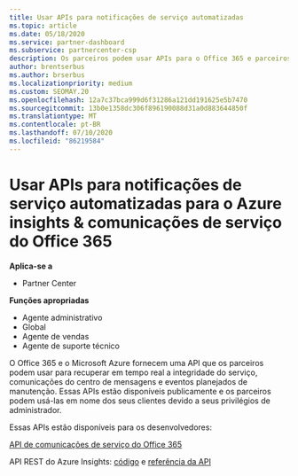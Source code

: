 ```yaml
---
title: Usar APIs para notificações de serviço automatizadas
ms.topic: article
ms.date: 05/18/2020
ms.service: partner-dashboard
ms.subservice: partnercenter-csp
description: Os parceiros podem usar APIs para o Office 365 e parceiros de Microsoft Azure para a integridade do serviço em tempo real, comunicações do centro de mensagens e eventos de manutenção planejada.
author: brentserbus
ms.author: brserbus
ms.localizationpriority: medium
ms.custom: SEOMAY.20
ms.openlocfilehash: 12a7c37bca999d6f31286a121dd191625e5b7470
ms.sourcegitcommit: 13b0e1358dc306f896190088d31a0d883644850f
ms.translationtype: MT
ms.contentlocale: pt-BR
ms.lasthandoff: 07/10/2020
ms.locfileid: "86219584"
---
```

# <a name="use-apis-for-automated-service-notifications-for-azure-insights--office-365-service-communications"></a>Usar APIs para notificações de serviço automatizadas para o Azure insights & comunicações de serviço do Office 365

**Aplica-se a**

-  Partner Center

**Funções apropriadas**

- Agente administrativo
- Global 
- Agente de vendas
- Agente de suporte técnico

O Office 365 e o Microsoft Azure fornecem uma API que os parceiros podem usar para recuperar em tempo real a integridade do serviço, comunicações do centro de mensagens e eventos planejados de manutenção. Essas APIs estão disponíveis publicamente e os parceiros podem usá-las em nome dos seus clientes devido a seus privilégios de administrador.

Essas APIs estão disponíveis para os desenvolvedores:

[API de comunicações de serviço do Office 365](https://go.microsoft.com/fwlink/p/?LinkId=616899)

API REST do Azure Insights: [código](https://go.microsoft.com/fwlink/p/?LinkId=617299) e [referência da API](https://go.microsoft.com/fwlink/p/?LinkId=617300)

 

 




